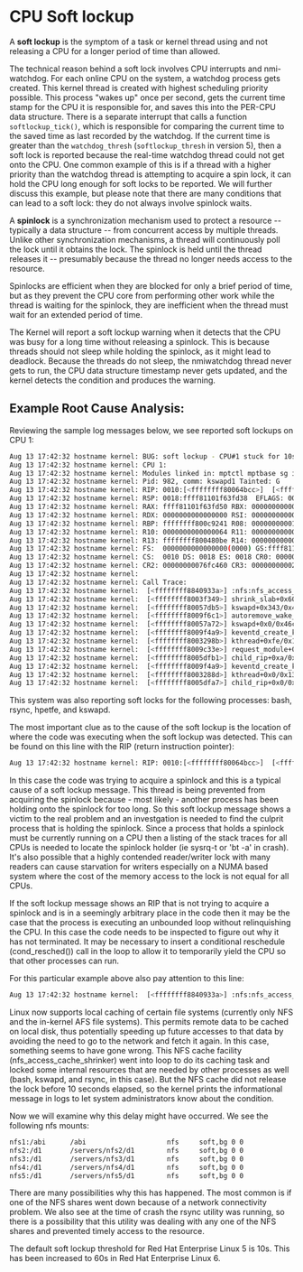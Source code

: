 CPU Soft lockup
=====

A **soft lockup** is the symptom of a task or kernel thread using and not releasing a CPU for a longer period of time than allowed.

The technical reason behind a soft lock involves CPU interrupts and nmi-watchdog. For each online CPU on the system, a watchdog process gets created. This kernel thread is created with highest scheduling priority possible. This process "wakes up" once per second, gets the current time stamp for the CPU it is responsible for, and saves this into the PER-CPU data structure. There is a separate interrupt that calls a function `softlockup_tick()`, which is responsible for comparing the current time to the saved time as last recorded by the watchdog. If the current time is greater than the `watchdog_thresh` (`softlockup_thresh` in version 5), then a soft lock is reported because the real-time watchdog thread could not get onto the CPU. One common example of this is if a thread with a higher priority than the watchdog thread is attempting to acquire a spin lock, it can hold the CPU long enough for soft locks to be reported. We will further discuss this example, but please note that there are many conditions that can lead to a soft lock: they do not always involve spinlock waits.

A **spinlock** is a synchronization mechanism used to protect a resource -- typically a data structure -- from concurrent access by multiple threads. Unlike other synchronization mechanisms, a thread will continuously poll the lock until it obtains the lock. The spinlock is held until the thread releases it -- presumably because the thread no longer needs access to the resource.

Spinlocks are efficient when they are blocked for only a brief period of time, but as they prevent the CPU core from performing other work while the thread is waiting for the spinlock, they are inefficient when the thread must wait for an extended period of time.

The Kernel will report a soft lockup warning when it detects that the CPU was busy for a long time without releasing a spinlock. This is because threads should not sleep while holding the spinlock, as it might lead to deadlock. Because the threads do not sleep, the nmiwatchdog thread never gets to run, the CPU data structure timestamp never gets updated, and the kernel detects the condition and produces the warning.

## Example Root Cause Analysis:

Reviewing the sample log messages below, we see reported soft lockups on CPU 1:

```bash
Aug 13 17:42:32 hostname kernel: BUG: soft lockup - CPU#1 stuck for 10s! [kswapd1:982]
Aug 13 17:42:32 hostname kernel: CPU 1:
Aug 13 17:42:32 hostname kernel: Modules linked in: mptctl mptbase sg ipmi_si(U) ipmi_devintf(U) ipmi_msghandler(U) nfsd exportfs auth_rpcgss autofs4 nfs fscache nfs_acl hidp l2cap bluetooth lockd sunrpc bonding ipv6 xfrm_nalgo crypto_api dm_multipath scsi_dh video hwmon backlight sbs i2c_ec i2c_core button battery asus_acpi acpi_memhotplug ac parport_pc lp parport shpchp hpilo bnx2(U) serio_raw pcspkr dm_raid45 dm_message dm_region_hash dm_mem_cache dm_snapshot dm_zero dm_mirror dm_log dm_mod usb_storage cciss(U) sd_mod scsi_mod ext3 jbd uhci_hcd ohci_hcd ehci_hcd
Aug 13 17:42:32 hostname kernel: Pid: 982, comm: kswapd1 Tainted: G      2.6.18-164.el5 #1
Aug 13 17:42:32 hostname kernel: RIP: 0010:[<ffffffff80064bcc>]  [<ffffffff80064bcc>] .text.lock.spinlock+0x2/0x30
Aug 13 17:42:32 hostname kernel: RSP: 0018:ffff81101f63fd38  EFLAGS: 00000282
Aug 13 17:42:32 hostname kernel: RAX: ffff81101f63fd50 RBX: 0000000000000000 RCX: 000000000076d3ba
Aug 13 17:42:32 hostname kernel: RDX: 0000000000000000 RSI: 00000000000000d0 RDI: ffffffff88442e30
Aug 13 17:42:32 hostname kernel: RBP: ffffffff800c9241 R08: 0000000000193dbf R09: ffff81068a77cbb0
Aug 13 17:42:32 hostname kernel: R10: 0000000000000064 R11: 0000000000000282 R12: ffff810820001f80
Aug 13 17:42:32 hostname kernel: R13: ffffffff800480be R14: 000000000000000e R15: 0000000000000002
Aug 13 17:42:32 hostname kernel: FS:  0000000000000000(0000) GS:ffff81101ff81a40(0000) knlGS:0000000000000000
Aug 13 17:42:32 hostname kernel: CS:  0010 DS: 0018 ES: 0018 CR0: 000000008005003b
Aug 13 17:42:32 hostname kernel: CR2: 00000000076fc460 CR3: 0000000000201000 CR4: 00000000000006e0
Aug 13 17:42:32 hostname kernel:
Aug 13 17:42:32 hostname kernel: Call Trace:
Aug 13 17:42:32 hostname kernel:  [<ffffffff8840933a>] :nfs:nfs_access_cache_shrinker+0x2d/0x1da
Aug 13 17:42:32 hostname kernel:  [<ffffffff8003f349>] shrink_slab+0x60/0x153
Aug 13 17:42:32 hostname kernel:  [<ffffffff80057db5>] kswapd+0x343/0x46c
Aug 13 17:42:32 hostname kernel:  [<ffffffff8009f6c1>] autoremove_wake_function+0x0/0x2e
Aug 13 17:42:32 hostname kernel:  [<ffffffff80057a72>] kswapd+0x0/0x46c
Aug 13 17:42:32 hostname kernel:  [<ffffffff8009f4a9>] keventd_create_kthread+0x0/0xc4
Aug 13 17:42:32 hostname kernel:  [<ffffffff8003298b>] kthread+0xfe/0x132
Aug 13 17:42:32 hostname kernel:  [<ffffffff8009c33e>] request_module+0x0/0x14d
Aug 13 17:42:32 hostname kernel:  [<ffffffff8005dfb1>] child_rip+0xa/0x11
Aug 13 17:42:32 hostname kernel:  [<ffffffff8009f4a9>] keventd_create_kthread+0x0/0xc4
Aug 13 17:42:32 hostname kernel:  [<ffffffff8003288d>] kthread+0x0/0x132
Aug 13 17:42:32 hostname kernel:  [<ffffffff8005dfa7>] child_rip+0x0/0x11
```

This system was also reporting soft locks for the following processes: bash, rsync, hpetfe, and kswapd.

The most important clue as to the cause of the soft lockup is the location of where the code was executing when the soft lockup was detected. This can be found on this line with the RIP (return instruction pointer):

```bash
Aug 13 17:42:32 hostname kernel: RIP: 0010:[<ffffffff80064bcc>]  [<ffffffff80064bcc>] .text.lock.spinlock+0x2/0x30
```

In this case the code was trying to acquire a spinlock and this is a typical cause of a soft lockup message. This thread is being prevented from acquiring the spinlock because - most likely - another process has been holding onto the spinlock for too long. So this soft lockup message shows a victim to the real problem and an investgation is needed to find the culprit process that is holding the spinlock. Since a process that holds a spinlock must be currently running on a CPU then a listing of the stack traces for all CPUs is needed to locate the spinlock holder (ie sysrq-t or 'bt -a' in crash). It's also possible that a highly contended reader/writer lock with many readers can cause starvation for writers especially on a NUMA based system where the cost of the memory access to the lock is not equal for all CPUs.

If the soft lockup message shows an RIP that is not trying to acquire a spinlock and is in a seemingly arbitrary place in the code then it may be the case that the process is executing an unbounded loop without relinquishing the CPU. In this case the code needs to be inspected to figure out why it has not terminated. It may be necessary to insert a conditional reschedule (cond_resched()) call in the loop to allow it to temporarily yield the CPU so that other processes can run.

For this particular example above also pay attention to this line:

```bash
Aug 13 17:42:32 hostname kernel:  [<ffffffff8840933a>] :nfs:nfs_access_cache_shrinker+0x2d/0x1da
```

Linux now supports local caching of certain file systems (currently only NFS and the in-kernel AFS file systems). This permits remote data to be cached on local disk, thus potentially speeding up future accesses to that data by avoiding the need to go to the network and fetch it again. In this case, something seems to have gone wrong. This NFS cache facility (nfs_access_cache_shrinker) went into loop to do its caching task and locked some internal resources that are needed by other processes as well (bash, kswapd, and rsync, in this case). But the NFS cache did not release the lock before 10 seconds elapsed, so the kernel prints the informational message in logs to let system administrators know about the condition.

Now we will examine why this delay might have occurred. We see the following nfs mounts:

```bash
nfs1:/abi      /abi                    nfs     soft,bg 0 0
nfs2:/d1       /servers/nfs2/d1        nfs     soft,bg 0 0
nfs3:/d1       /servers/nfs3/d1        nfs     soft,bg 0 0
nfs4:/d1       /servers/nfs4/d1        nfs     soft,bg 0 0
nfs5:/d1       /servers/nfs5/d1        nfs     soft,bg 0 0
```

There are many possibilities why this has happened. The most common is if one of the NFS shares went down because of a network connectivity problem. We also see at the time of crash the rsync utility was running, so there is a possibility that this utility was dealing with any one of the NFS shares and prevented timely access to the resource.

The default soft lockup threshold for Red Hat Enterprise Linux 5 is 10s. This has been increased to 60s in Red Hat Enterprise Linux 6.
